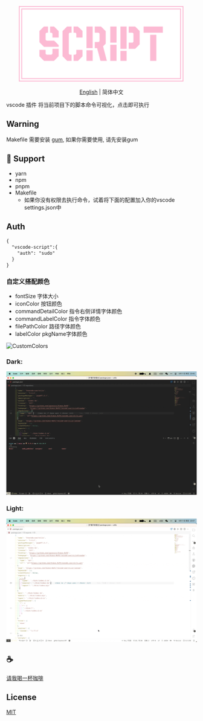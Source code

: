 <p align="center">
<img height="200" src="./assets/kv.png" alt="vscode script">
</p>
<p align="center"> <a href="./README.md">English</a> | 简体中文</p>

vscode 插件 将当前项目下的脚本命令可视化，点击即可执行

## Warning
Makefile 需要安装 [gum](https://github.com/charmbracelet/gum), 如果你需要使用, 请先安装gum

## 💪 Support
- yarn
- npm
- pnpm
- Makefile
  - 如果你没有权限去执行命令，试着将下面的配置加入你的vscode settings.json中

## Auth
```
{
  "vscode-script":{
    "auth": "sudo"
  }
}
```

### 自定义搭配颜色
- fontSize 字体大小
- iconColor 按钮颜色
- commandDetailColor 指令右侧详情字体颜色
- commandLabelColor 指令字体颜色
- filePathColor 路径字体颜色
- labelColor pkgName字体颜色

![CustomColors](/assets/demo1.gif)

### Dark:
![demo](/assets/dark.gif)

### Light:
![demo](/assets/light.gif)

## :coffee:

[请我喝一杯咖啡](https://github.com/Simon-He95/sponsor)

## License

[MIT](./license)
